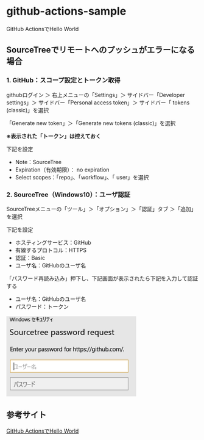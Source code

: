 # github-actions-sample
GitHub ActionsでHello World

## SourceTreeでリモートへのプッシュがエラーになる場合
### 1. GitHub：スコープ設定とトークン取得

githubログイン ＞ 右上メニューの「Settings」＞ サイドバー「Developer settings」＞ サイドバー「Personal access token」＞ サイドバー「 tokens (classic)」を選択

「Generate new token」＞「Generate new  tokens (classic)」を選択

**※表示された「トークン」は控えておく**

下記を設定
- Note：SourceTree
- Expiration（有効期限）： no expiration
- Select scopes：「repo」、「workflow」、「 user」を選択


### 2. SourceTree（Windows10）：ユーザ認証

SourceTreeメニューの「ツール」＞「オプション」＞「認証」タブ ＞「追加」を選択

下記を設定
- ホスティングサービス：GitHub
- 有線するプロトコル：HTTPS
- 認証：Basic
- ユーザ名：GitHubのユーザ名

「パスワード再読み込み」押下し、下記画面が表示されたら下記を入力して認証する
- ユーザ名：GitHubのユーザ名
- パスワード：トークン

![](imgs/2023-02-21-14-05-09.png)


## 参考サイト
[GitHub ActionsでHello World](https://qiita.com/Teach/items/d2c4d7bec98228df1807)